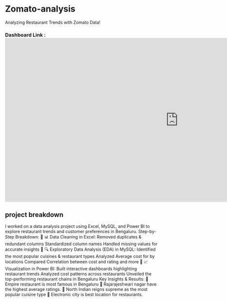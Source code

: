 # Zomato-analysis
 Analyzing Restaurant Trends with Zomato Data!
### Dashboard Link : <iframe title="zomato analysis" width="1140" height="541.25" src="https://app.powerbi.com/reportEmbed?reportId=65e3e35a-8385-4f12-922b-938772f5f791&autoAuth=true&ctid=8bb5eb58-6580-4d23-8008-c60e1928d208" frameborder="0" allowFullScreen="true"></iframe>

## project breakdown
 I worked on a data analysis project using Excel, MySQL, and Power BI to explore restaurant trends and customer preferences in Bengaluru.
 Step-by-Step Breakdown:
🔹 📊 Data Cleaning in Excel:
Removed duplicates & redundant columns
Standardized column names
Handled missing values for accurate insights
🔹 🔍 Exploratory Data Analysis (EDA) in MySQL:
Identified the most popular cuisines & restaurant types
Analyzed Average cost for by locations
Compared Correlation between cost and rating 
and more 
🔹 📈 Visualization in Power BI:
Built interactive dashboards highlighting restaurant trends
Analyzed cost patterns across restaurants 
Unveiled the top-performing restaurant chains in Bengaluru
 Key Insights & Results: 📌 Empire restaurant is most famous in Bengaluru 📌 Rajarajeshwari nagar have the highest average ratings. 📌 North Indian reigns supreme as the most popular cuisine type 📌 Electronic city is best location for restaurants.
